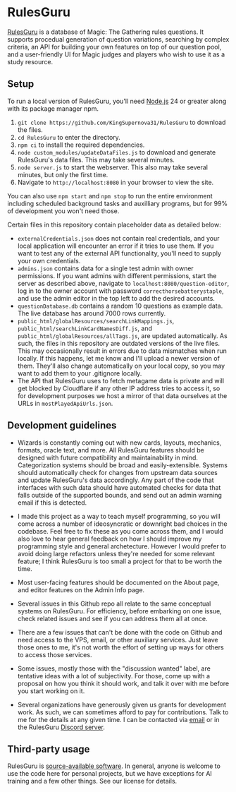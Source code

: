 # RulesGuru
[RulesGuru](http://rulesguru.org/) is a database of Magic: The Gathering rules questions. It supports procedual generation of question variations, searching by complex criteria, an API for building your own features on top of our question pool, and a user-friendly UI for Magic judges and players who wish to use it as a study resource.


## Setup
To run a local version of RulesGuru, you'll need [Node.js](https://nodejs.org/en/) 24 or greater along with its package manager npm.

1. `git clone https://github.com/KingSupernova31/RulesGuru` to download the files.
2. `cd RulesGuru` to enter the directory.
3. `npm ci` to install the required dependencies.
4. `node custom_modules/updateDataFiles.js` to download and generate RulesGuru's data files. This may take several minutes.
5. `node server.js` to start the webserver. This also may take several minutes, but only the first time.
6. Navigate to `http://localhost:8080` in your browser to view the site.

You can also use `npm start` and `npm stop` to run the entire environment including scheduled background tasks and auxilliary programs, but for 99% of development you won't need those.

Certain files in this repository contain placeholder data as detailed below:

* `externalCredentials.json` does not contain real credentials, and your local application will encounter an error if it tries to use them. If you want to test any of the external API functionality, you'll need to supply your own credentials.
* `admins.json` contains data for a single test admin with owner permissions. If you want admins with different permissions, start the server as described above, navigate to `localhost:8080/question-editor`, log in to the owner account with password `correcthorsebatterystaple`, and use the admin editor in the top left to add the desired accounts.
* `questionDatabase.db` contains a random 10 questions as example data. The live database has around 7000 rows currently.
* `public_html/globalResources/searchLinkMappings.js`, `public_html/searchLinkCardNamesDiff.js`, and `public_html/globalResources/allTags.js`, are updated automatically. As such, the files in this repository are outdated versions of the live files. This may occasionally result in errors due to data mismatches when run locally. If this happens, let me know and I'll upload a newer version of them. They'll also change automatically on your local copy, so you may want to add them to your .gitignore locally.
* The API that RulesGuru uses to fetch metagame data is private and will get blocked by Cloudflare if any other IP address tries to access it, so for development purposes we host a mirror of that data ourselves at the URLs in `mostPlayedApiUrls.json`.


## Development guidelines

* Wizards is constantly coming out with new cards, layouts, mechanics, formats, oracle text, and more. All RulesGuru features should be designed with future compatibility and maintainability in mind. Categorization systems should be broad and easily-extensible. Systems should automatically check for changes from upstream data sources and update RulesGuru's data accordingly. Any part of the code that interfaces with such data should have automated checks for data that falls outside of the supported bounds, and send out an admin warning email if this is detected.

* I made this project as a way to teach myself programming, so you will come across a number of ideosyncratic or downright bad choices in the codebase. Feel free to fix these as you come across them, and I would also love to hear general feedback on how I should improve my programming style and general archetecture. However I would prefer to avoid doing large refactors unless they're needed for some relevant feature; I think RulesGuru is too small a project for that to be worth the time.

* Most user-facing features should be documented on the About page, and editor features on the Admin Info page.

* Several issues in this Github repo all relate to the same conceptual systems on RulesGuru. For efficiency, before embarking on one issue, check related issues and see if you can address them all at once.

* There are a few issues that can't be done with the code on Github and need access to the VPS, email, or other auxiliary services. Just leave those ones to me, it's not worth the effort of setting up ways for others to access those services.

* Some issues, mostly those with the "discussion wanted" label, are tentative ideas with a lot of subjectivity. For those, come up with a proposal on how you think it should work, and talk it over with me before you start working on it.

* Several organizations have generously given us grants for development work. As such, we can sometimes afford to pay for contributions. Talk to me for the details at any given time. I can be contacted via [email](is.aack@yahoo.com) or in the RulesGuru [Discord server](https://discord.gg/HbBXSe7nf5).


## Third-party usage

RulesGuru is [source-available software](https://en.wikipedia.org/wiki/Source-available_software). In general, anyone is welcome to use the code here for personal projects, but we have exceptions for AI training and a few other things. See our license for details.